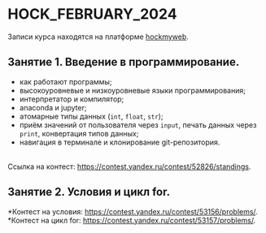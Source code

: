 # HOCK_FEBRUARY_2024

Записи курса находятся на платформе <a href="http://hockmyweb.ru">hockmyweb</a>.

## Занятие 1. Введение в программирование.
* как работают программы;
* высокоуровневые и низкоуровневые языки программирования;
* интерпретатор и компилятор;
* anaconda и jupyter;
* атомарные типы данных (`int`, `float`, `str`);
* приём значений от пользователя через `input`, печать данных через `print`, конвертация типов данных;
* навигация в терминале и клонирование git-репозитория.
<br>
Ссылка на контест: <a href="https://contest.yandex.ru/contest/52826/standings">https://contest.yandex.ru/contest/52826/standings</a>.
<br>

## Занятие 2. Условия и цикл for.

*Контест на условия: <a href="https://contest.yandex.ru/contest/53156/problems/">https://contest.yandex.ru/contest/53156/problems/</a>.<br>
*Контест на цикл for: <a href="https://contest.yandex.ru/contest/53157/problems/">https://contest.yandex.ru/contest/53157/problems/</a>.